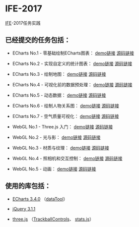 # IFE-2017

[IFE](http://ife.baidu.com/)-2017任务实践

## 已经提交的任务包括：

*   ECharts No.1 - 零基础绘制ECharts图表：
    [demo链接](https://littlecrabxxy.github.io/IFE-2017/echarts-1/echarts-1.html)
    [源码链接](https://github.com/LittleCrabXXY/IFE-2017/tree/master/echarts-1)

*   ECharts No.2 - 实现自定义的统计图表：
    [demo链接](https://littlecrabxxy.github.io/IFE-2017/echarts-2/echarts-2.html)
    [源码链接](https://github.com/LittleCrabXXY/IFE-2017/tree/master/echarts-2)

*   ECharts No.3 - 绘制地图：
    [demo链接](https://littlecrabxxy.github.io/IFE-2017/echarts-3/echarts-3.html)
    [源码链接](https://github.com/LittleCrabXXY/IFE-2017/tree/master/echarts-3)

*   ECharts No.4 - 可视化前的数据预处理：
    [demo链接](https://littlecrabxxy.github.io/IFE-2017/echarts-4/echarts-4.html)
    [源码链接](https://github.com/LittleCrabXXY/IFE-2017/tree/master/echarts-4)

*   ECharts No.5 - 动态数据：
    [demo链接](https://littlecrabxxy.github.io/IFE-2017/echarts-5/echarts-5.html)
    [源码链接](https://github.com/LittleCrabXXY/IFE-2017/tree/master/echarts-5)

*   ECharts No.6 - 绘制人物关系图：
    [demo链接](https://littlecrabxxy.github.io/IFE-2017/echarts-6/echarts-6.html)
    [源码链接](https://github.com/LittleCrabXXY/IFE-2017/tree/master/echarts-6)

*   ECharts No.7 - 空气质量可视化：
    [demo链接](https://littlecrabxxy.github.io/IFE-2017/echarts-7/echarts-7.html)
    [源码链接](https://github.com/LittleCrabXXY/IFE-2017/tree/master/echarts-7)

*   WebGL No.1 - Three.js 入门：
    [demo链接](https://littlecrabxxy.github.io/IFE-2017/webgl-1/webgl-1.html)
    [源码链接](https://github.com/LittleCrabXXY/IFE-2017/tree/master/webgl-1)

*   WebGL No.2 - 光与影：
    [demo链接](https://littlecrabxxy.github.io/IFE-2017/webgl-2/webgl-2.html)
    [源码链接](https://github.com/LittleCrabXXY/IFE-2017/tree/master/webgl-2)

*   WebGL No.3 - 材质与纹理：
    [demo链接](https://littlecrabxxy.github.io/IFE-2017/webgl-3/webgl-3.html)
    [源码链接](https://github.com/LittleCrabXXY/IFE-2017/tree/master/webgl-3)

*   WebGL No.4 - 照相机和交互控制：
    [demo链接](https://littlecrabxxy.github.io/IFE-2017/webgl-4/webgl-4.html)
    [源码链接](https://github.com/LittleCrabXXY/IFE-2017/tree/master/webgl-4)

*   WebGL No.5 - 动画：
    [demo链接](https://littlecrabxxy.github.io/IFE-2017/webgl-5/webgl-5.html)
    [源码链接](https://github.com/LittleCrabXXY/IFE-2017/tree/master/webgl-5)

## 使用的库包括：

*   [ECharts 3.4.0](http://echarts.baidu.com/download.html)
    （[dataTool](https://github.com/ecomfe/echarts/blob/master/dist/extension/dataTool.min.js)）

*   [jQuery 3.1.1](http://jquery.com/download/)

*   [three.js](https://github.com/mrdoob/three.js/blob/dev/build/three.min.js)
    （[TrackballControls](https://github.com/mrdoob/three.js/blob/master/examples/js/controls/TrackballControls.js)、
    [stats.js](https://github.com/mrdoob/stats.js/blob/master/build/stats.min.js)）
